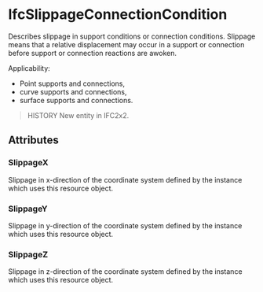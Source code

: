 # IfcSlippageConnectionCondition

Describes slippage in support conditions or connection conditions. Slippage means that a relative displacement may occur in a support or connection before support or connection reactions are awoken.

Applicability:

* Point supports and connections,
* curve supports and connections,
* surface supports and connections.

> HISTORY  New entity in IFC2x2.

## Attributes

### SlippageX
Slippage in x-direction of the coordinate system defined by the instance which uses this resource object.

### SlippageY
Slippage in y-direction of the coordinate system defined by the instance which uses this resource object.

### SlippageZ
Slippage in z-direction of the coordinate system defined by the instance which uses this resource object.
